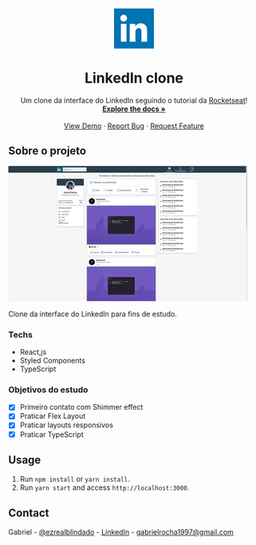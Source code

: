 <!-- PROJECT LOGO -->
<br />
<p align="center">
  <a href="https://github.com/gab618/linkedin-clone">
    <img src="images/logo.png" alt="Logo" width="80" height="80">
  </a>

  <h1 align="center">LinkedIn clone</h1>

  <p align="center">
    Um clone da interface do LinkedIn seguindo o tutorial da  <a href="https://www.youtube.com/watch?v=-ZV-_7vNRGw">Rocketseat</a>!
    <br />
    <a href="https://github.com/gab618/linkedin-clone"><strong>Explore the docs »</strong></a>
    <br />
    <br />
    <a href="https://linkedin-clone-gab618.netlify.app/">View Demo</a>
    ·
    <a href="https://github.com/gab618/linkedin-clone/issues">Report Bug</a>
    ·
    <a href="https://github.com/gab618/linkedin-clone/issues">Request Feature</a>
  </p>
</p>

<!-- ABOUT THE PROJECT -->

## Sobre o projeto

[![Linkedin Clone Screenshot][product-screenshot]](https://linkedin-clone-gab618.netlify.app/)

Clone da interface do LinkedIn para fins de estudo.

### Techs

- React,js
- Styled Components
- TypeScript

### Objetivos do estudo

- [x] Primeiro contato com Shimmer effect
- [x] Praticar Flex Layout
- [x] Praticar layouts responsivos
- [x] Praticar TypeScript

## Usage

1. Run `npm install` or `yarn install`.<br />
2. Run `yarn start` and access `http://localhost:3000`.<br />

<!-- USAGE EXAMPLES -->
<!-- ## Usage

Use this space to show useful examples of how a project can be used. Additional screenshots, code examples and demos work well in this space. You may also link to more resources.

_For more examples, please refer to the [Documentation](https://example.com)_ -->

<!-- CONTRIBUTING -->
<!-- ## Contributing

Contributions are what make the open source community such an amazing place to be learn, inspire, and create. Any contributions you make are **greatly appreciated**.

1. Fork the Project
2. Create your Feature Branch (`git checkout -b feature/AmazingFeature`)
3. Commit your Changes (`git commit -m 'Add some AmazingFeature'`)
4. Push to the Branch (`git push origin feature/AmazingFeature`)
5. Open a Pull Request -->

<!-- LICENSE -->
<!-- ## License
Distributed under the MIT License. See `LICENSE` for more information. -->

<!-- CONTACT -->

## Contact

Gabriel - [@ezrealblindado](https://twitter.com/ezrealblindado) - [LinkedIn](https://www.linkedin.com/in/gab618/) - gabrielrocha1997@gmail.com

<!-- Project Link: [https://github.com/your_username/repo_name](https://github.com/your_username/repo_name) -->

<!-- MARKDOWN LINKS & IMAGES -->
<!-- https://www.markdownguide.org/basic-syntax/#reference-style-links -->

[product-screenshot]: images/giphy.webp
